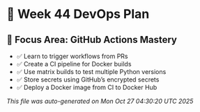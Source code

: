 # 📅 Week 44 DevOps Plan

## 🎯 Focus Area: GitHub Actions Mastery

- ✅ Learn to trigger workflows from PRs
- ✅ Create a CI pipeline for Docker builds
- ✅ Use matrix builds to test multiple Python versions
- ✅ Store secrets using GitHub’s encrypted secrets
- ✅ Deploy a Docker image from CI to Docker Hub

_This file was auto-generated on Mon Oct 27 04:30:20 UTC 2025_
